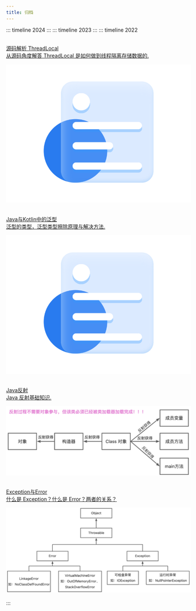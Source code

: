 ```yaml
---
title: 归档
---
```

::: timeline 2024
:::
::: timeline 2023
:::
::: timeline 2022
<br>
<br>
<div class="linkcard">
  <a href="./KnowledgeRepo/Java/源码解析 ThreadLocal">
    <p class="description">源码解析 ThreadLocal<br><span> 从源码角度解答 ThreadLocal 是如何做到线程隔离存储数据的.</span></p>
    <div class="logo">
        <img alt="Logo" src="/img/article_def_logo.png" />
    </div>
  </a>
</div><br>
<div class="linkcard">
  <a href="./KnowledgeRepo/Java/泛型">
    <p class="description">Java与Kotlin中的泛型<br><span>  泛型的类型，泛型类型擦除原理与解决方法.</span></p>
    <div class="logo">
        <img alt="Logo" src="/img/article_def_logo.png" />
    </div>
  </a>
</div><br>
<div class="linkcard">
  <a href="./KnowledgeRepo/Java/Java反射">
    <p class="description">Java反射<br><span> Java 反射基础知识.</span></p>
    <div class="logo">
        <img alt="Logo" src="/KnowledgeRepo/Java/img/Java 反射/Java反射过程.jpg" />
    </div>
  </a>
</div><br>
<div class="linkcard">
  <a href="./KnowledgeRepo/Java/Exception_Error">
    <p class="description">Exception与Error<br><span> 什么是 Exception？什么是 Error？两者的关系？</span></p>
    <div class="logo">
        <img alt="Logo" src="/KnowledgeRepo/Java/img/Exception_Error/exception与error类关系图.jpg" />
    </div>
  </a>
</div><br>
:::